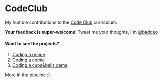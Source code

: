 CodeClub
========

My humble contributions to the [Code Club](http://codeclub.org.uk) curriculum.


**Your feedback is super-welcome**! Tweet me your thoughts, I'm [@baddeo](http://twitter.com/baddeo)

#### Want to see the projects?

1. [Coding a recipe](http://codeclub.baddeo.com/web/recipe/)
2. [Coding a comic](http://codeclub.baddeo.com/web/comic/)
3. [Coding a cups&balls game](http://codeclub.baddeo.com/web/cups/)

More in the pipeline :)